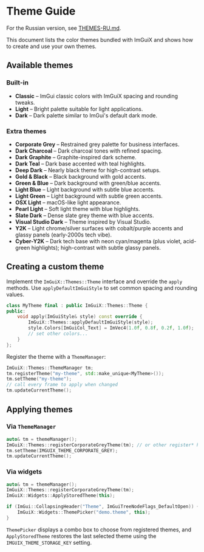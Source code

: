 # Theme Guide

For the Russian version, see [THEMES-RU.md](THEMES-RU.md).

This document lists the color themes bundled with ImGuiX and shows how to create and use your own themes.

## Available themes

### Built-in

- **Classic** – ImGui classic colors with ImGuiX spacing and rounding tweaks.
- **Light** – Bright palette suitable for light applications.
- **Dark** – Dark palette similar to ImGui's default dark mode.

### Extra themes

- **Corporate Grey** – Restrained grey palette for business interfaces.
- **Dark Charcoal** – Dark charcoal tones with refined spacing.
- **Dark Graphite** – Graphite-inspired dark scheme.
- **Dark Teal** – Dark base accented with teal highlights.
- **Deep Dark** – Nearly black theme for high-contrast setups.
- **Gold & Black** – Black background with gold accents.
- **Green & Blue** – Dark background with green/blue accents.
- **Light Blue** – Light background with subtle blue accents.
- **Light Green** – Light background with subtle green accents.
- **OSX Light** – macOS-like light appearance.
- **Pearl Light** – Soft light theme with blue highlights.
- **Slate Dark** – Dense slate grey theme with blue accents.
- **Visual Studio Dark** – Theme inspired by Visual Studio.
- **Y2K** – Light chrome/silver surfaces with cobalt/purple accents and glassy panels (early-2000s tech vibe).
- **Cyber-Y2K** – Dark tech base with neon cyan/magenta (plus violet, acid-green highlights); high-contrast with subtle glassy panels.

## Creating a custom theme

Implement the `ImGuiX::Themes::Theme` interface and override the `apply` methods. Use `applyDefaultImGuiStyle` to set common spacing and rounding values.

```cpp
class MyTheme final : public ImGuiX::Themes::Theme {
public:
    void apply(ImGuiStyle& style) const override {
        ImGuiX::Themes::applyDefaultImGuiStyle(style);
        style.Colors[ImGuiCol_Text] = ImVec4(1.0f, 0.8f, 0.2f, 1.0f);
        // set other colors...
    }
};
```

Register the theme with a `ThemeManager`:

```cpp
ImGuiX::Themes::ThemeManager tm;
tm.registerTheme("my-theme", std::make_unique<MyTheme>());
tm.setTheme("my-theme");
// call every frame to apply when changed
tm.updateCurrentTheme();
```

## Applying themes

### Via `ThemeManager`

```cpp
auto& tm = themeManager();
ImGuiX::Themes::registerCorporateGreyTheme(tm); // or other register* helpers
tm.setTheme(IMGUIX_THEME_CORPORATE_GREY);
tm.updateCurrentTheme();
```

### Via widgets

```cpp
auto& tm = themeManager();
ImGuiX::Themes::registerCorporateGreyTheme(tm);
ImGuiX::Widgets::ApplyStoredTheme(this);

if (ImGui::CollapsingHeader("Theme", ImGuiTreeNodeFlags_DefaultOpen)) {
    ImGuiX::Widgets::ThemePicker("demo.theme", this);
}
```

`ThemePicker` displays a combo box to choose from registered themes, and `ApplyStoredTheme` restores the last selected theme using the `IMGUIX_THEME_STORAGE_KEY` setting.

